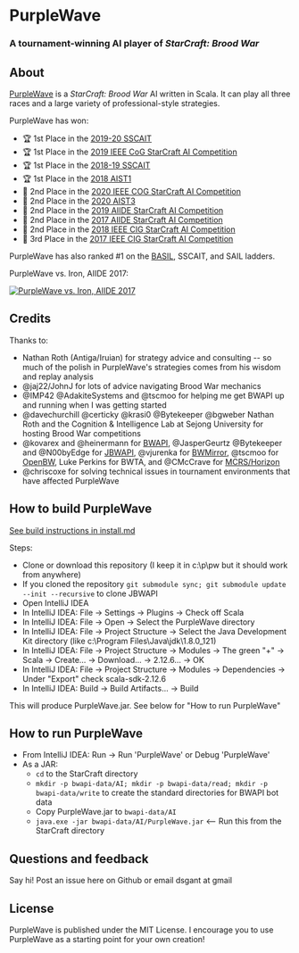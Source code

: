 # PurpleWave
### A tournament-winning AI player of *StarCraft: Brood War*

## About
[PurpleWave](https://github.com/dgant/PurpleWave) is a *StarCraft: Brood War* AI written in Scala. It can play all three races and a large variety of professional-style strategies.

PurpleWave has won:
 * :trophy: 1st Place in the [2019-20 SSCAIT](https://sscaitournament.com/index.php?action=2019)
 * :trophy: 1st Place in the [2019 IEEE CoG StarCraft AI Competition](https://cilab.gist.ac.kr/sc_competition2019/?cat=17)
 * :trophy: 1st Place in the [2018-19 SSCAIT](https://sscaitournament.com/index.php?action=2018)
 * :trophy: 1st Place in the [2018 AIST1](https://sites.google.com/view/aistarcrafttournament/aist-s1)
 * :2nd_place_medal: 2nd Place in the [2020 IEEE COG StarCraft AI Competition](https://cilab.gist.ac.kr/sc_competition/?p=1162)
 * :2nd_place_medal: 2nd Place in the [2020 AIST3](https://sites.google.com/view/aistarcrafttournament/aist-s3)
 * :2nd_place_medal: 2nd Place in the [2019 AIIDE StarCraft AI Competition](https://www.cs.mun.ca/~dchurchill/starcraftaicomp/2019/)
 * :2nd_place_medal: 2nd Place in the [2017 AIIDE StarCraft AI Competition](https://www.cs.mun.ca/~dchurchill/starcraftaicomp/2017/)
 * :2nd_place_medal: 2nd Place in the [2018 IEEE CIG StarCraft AI Competition](https://cilab.gist.ac.kr/sc_competition2018/?cat=17)
 * :3rd_place_medal: 3rd Place in the [2017 IEEE CIG StarCraft AI Competition](https://cilab.gist.ac.kr/sc_competition2017/?cat=17)
 
PurpleWave has also ranked #1 on the [BASIL](https://basil.bytekeeper.org/ranking.html), SSCAIT, and SAIL ladders.

PurpleWave vs. Iron, AIIDE 2017:

[![PurpleWave vs. Iron, AIIDE 2017](https://img.youtube.com/vi/g33PIqDdTqs/0.jpg)](https://www.youtube.com/watch?v=g33PIqDdTqs)

## Credits
Thanks to:
* Nathan Roth (Antiga/Iruian) for strategy advice and consulting -- so much of the polish in PurpleWave's strategies comes from his wisdom and replay analysis
* @jaj22/JohnJ for lots of advice navigating Brood War mechanics
* @IMP42 @AdakiteSystems and @tscmoo for helping me get BWAPI up and running when I was getting started
* @davechurchill @certicky @krasi0 @Bytekeeper @bgweber Nathan Roth and the Cognition & Intelligence Lab at Sejong University for hosting Brood War competitions
* @kovarex and @heinermann for [BWAPI](https://github.com/bwapi/bwapi), @JasperGeurtz @Bytekeeper and @N00byEdge for [JBWAPI](https://github.com/JavaBWAPI/JBWAPI), @vjurenka for [BWMirror](https://github.com/vjurenka/BWMirror), @tscmoo for [OpenBW](https://github.com/OpenBW/openbw/), Luke Perkins for BWTA, and @CMcCrave for [MCRS/Horizon](https://github.com/Cmccrave/Horizon)
* @chriscoxe for solving technical issues in tournament environments that have affected PurpleWave  

## How to build PurpleWave
[See build instructions in install.md](install/install.md)

Steps: 
* Clone or download this repository (I keep it in c:\p\pw but it should work from anywhere)
* If you cloned the repository `git submodule sync; git submodule update --init --recursive` to clone JBWAPI 
* Open IntelliJ IDEA
* In IntelliJ IDEA: File -> Settings -> Plugins -> Check off Scala
* In IntelliJ IDEA: File -> Open -> Select the PurpleWave directory
* In IntelliJ IDEA: File -> Project Structure -> Select the Java Development Kit directory (like c:\Program Files\Java\jdk\1.8.0_121)
* In IntelliJ IDEA: File -> Project Structure -> Modules -> The green "+" -> Scala -> Create... -> Download... -> 2.12.6... -> OK
* In IntelliJ IDEA: File -> Project Structure -> Modules -> Dependencies -> Under "Export" check scala-sdk-2.12.6
* In IntelliJ IDEA: Build -> Build Artifacts... -> Build

This will produce PurpleWave.jar. See below for "How to run PurpleWave"

## How to run PurpleWave
* From IntelliJ IDEA: Run -> Run 'PurpleWave' or Debug 'PurpleWave'
* As a JAR:
  - `cd` to the StarCraft directory
  - `mkdir -p bwapi-data/AI; mkdir -p bwapi-data/read; mkdir -p bwapi-data/write` to create the standard directories for BWAPI bot data
  - Copy PurpleWave.jar to `bwapi-data/AI`
  - `java.exe -jar bwapi-data/AI/PurpleWave.jar` <-- Run this from the StarCraft directory  

## Questions and feedback
Say hi! Post an issue here on Github or email dsgant at gmail

## License
PurpleWave is published under the MIT License. I encourage you to use PurpleWave as a starting point for your own creation!
